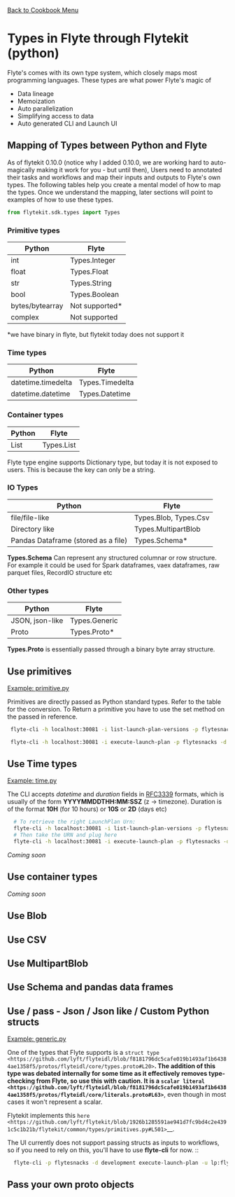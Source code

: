 [Back to Cookbook Menu](../..)

# Types in Flyte through Flytekit (python)


Flyte's comes with its own type system, which closely maps most programming languages. These types are what power Flyte's magic of
 - Data lineage
 - Memoization
 - Auto parallelization
 - Simplifying access to data
 - Auto generated CLI and Launch UI

## Mapping of Types between Python and Flyte
As of flytekit 0.10.0 (notice why I added 0.10.0, we are working hard to auto-magically making it work for you - but until then), Users need to annotated their tasks and workflows and map their inputs and outputs to Flyte's own types. The following tables help you create a mental model of how to map the types. Once we understand the mapping, later sections will point to examples of how to use these types.

```python
from flytekit.sdk.types import Types
```

### Primitive types
| Python          | Flyte         |
|-----------------|---------------|
| int             | Types.Integer |
| float           | Types.Float   |
| str             | Types.String  |
| bool            | Types.Boolean |
| bytes/bytearray | Not supported*| 
| complex         | Not supported |
 
 *we have binary in flyte, but flytekit today does not support it

### Time types
| Python             | Flyte           |
|--------------------|-----------------|
| datetime.timedelta | Types.Timedelta |
| datetime.datetime  | Types.Datetime  |

### Container types
| Python            | Flyte          |
|-------------------|----------------|
| List              | Types.List     |

Flyte type engine supports Dictionary type, but today it is not exposed to users. This is because the key can only be a string.

### IO Types
| Python                              | Flyte                 |
|-------------------------------------|-----------------------|
| file/file-like                      | Types.Blob, Types.Csv |
| Directory like                      | Types.MultipartBlob   |
| Pandas Dataframe (stored as a file) | Types.Schema*         |

**Types.Schema** Can represent any structured columnar or row structure. For example it could be used for Spark dataframes, vaex dataframes, raw parquet files, RecordIO structure etc

### Other types
| Python          | Flyte         |
|-----------------|---------------|
| JSON, json-like | Types.Generic |
| Proto           | Types.Proto*  |

**Types.Proto** is essentially passed through a binary byte array structure.

## Use primitives 
[Example: primitive.py](primitive.py)

Primitives are directly passed as Python standard types. Refer to the table for the conversion. 
To Return a primitive you have to use the set method on the passed in reference. 

```bash
 flyte-cli -h localhost:30081 -i list-launch-plan-versions -p flytesnacks -d development | grep PrimitiveDemoWorkflow

 flyte-cli -h localhost:30081 -i execute-launch-plan -p flytesnacks -d development -u <urn> -r kumare -- x=10 y=10.0 s="Hello" b=True
```

## Use Time types

[Example: time.py](time.py)

The CLI accepts *datetime* and *duration* fields in [RFC3339](https://tools.ietf.org/html/rfc3339 ) formats, which is usually of the form **YYYYMMDDTHH:MM:SSZ** (z -> timezone). Duration is of the
format **10H** (for 10 hours) or **10S** or **2D** (days etc)

```bash
  # To retrieve the right LaunchPlan Urn:
  flyte-cli -h localhost:30081 -i list-launch-plan-versions -p flytesnacks -d development | grep TimeDemoWorkflow
  # Then take the URN and plug here
  flyte-cli -h localhost:30081 -i execute-launch-plan -p flytesnacks -d development -u <urn> -r kumare -- dt=20200707T00:00Z duration=10H
```
*Coming soon*

## Use container types
*Coming soon*

## Use Blob

## Use CSV

## Use MultipartBlob

## Use Schema and pandas data frames

## Use / pass - Json / Json like / Custom Python structs

[Example: generic.py](generic.py)

One of the types that Flyte supports is a `struct type <https://github.com/lyft/flyteidl/blob/f8181796dc5cafe019b1493af1b64384ae1358f5/protos/flyteidl/core/types.proto#L20>`__.  The addition of this type was debated internally for some time as it effectively removes type-checking from Flyte, so use this with caution. It is a `scalar literal <https://github.com/lyft/flyteidl/blob/f8181796dc5cafe019b1493af1b64384ae1358f5/protos/flyteidl/core/literals.proto#L63>`__, even though in most cases it won't represent a scalar.

Flytekit implements this `here <https://github.com/lyft/flytekit/blob/1926b1285591ae941d7fc9bd4c2e4391c5c1b21b/flytekit/common/types/primitives.py#L501>`__.  

The UI currently does not support passing structs as inputs to workflows, so if you need to rely on this, you'll have to use **flyte-cli** for now. ::

```bash
  flyte-cli -p flytesnacks -d development execute-launch-plan -u lp:flytesnacks:development:recipes.types.generic.GenericDemoWorkflow:version -r demo -- a='{"a": "hello", "b": "how are you", "c": ["array"], "d": {"nested": "value"}}'
```

## Pass your own proto objects
